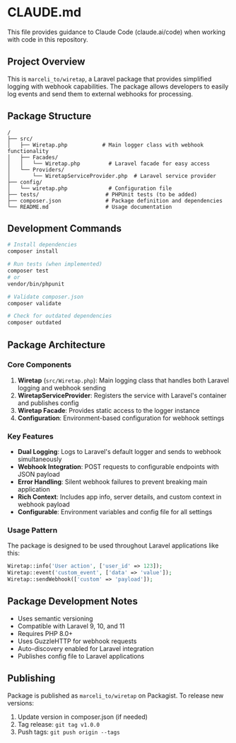# CLAUDE.md

This file provides guidance to Claude Code (claude.ai/code) when working with code in this repository.

## Project Overview

This is `marceli_to/wiretap`, a Laravel package that provides simplified logging with webhook capabilities. The package allows developers to easily log events and send them to external webhooks for processing.

## Package Structure

```
/
├── src/
│   ├── Wiretap.php           # Main logger class with webhook functionality
│   ├── Facades/
│   │   └── Wiretap.php         # Laravel facade for easy access
│   └── Providers/
│       └── WiretapServiceProvider.php  # Laravel service provider
├── config/
│   └── wiretap.php             # Configuration file
├── tests/                     # PHPUnit tests (to be added)
├── composer.json              # Package definition and dependencies
└── README.md                  # Usage documentation

```

## Development Commands

```bash
# Install dependencies
composer install

# Run tests (when implemented)
composer test
# or
vendor/bin/phpunit

# Validate composer.json
composer validate

# Check for outdated dependencies
composer outdated
```

## Package Architecture

### Core Components

1. **Wiretap** (`src/Wiretap.php`): Main logging class that handles both Laravel logging and webhook sending
2. **WiretapServiceProvider**: Registers the service with Laravel's container and publishes config
3. **Wiretap Facade**: Provides static access to the logger instance
4. **Configuration**: Environment-based configuration for webhook settings

### Key Features

- **Dual Logging**: Logs to Laravel's default logger and sends to webhook simultaneously
- **Webhook Integration**: POST requests to configurable endpoints with JSON payload
- **Error Handling**: Silent webhook failures to prevent breaking main application
- **Rich Context**: Includes app info, server details, and custom context in webhook payload
- **Configurable**: Environment variables and config file for all settings

### Usage Pattern

The package is designed to be used throughout Laravel applications like this:

```php
Wiretap::info('User action', ['user_id' => 123]);
Wiretap::event('custom_event', ['data' => 'value']);
Wiretap::sendWebhook(['custom' => 'payload']);
```

## Package Development Notes

- Uses semantic versioning
- Compatible with Laravel 9, 10, and 11
- Requires PHP 8.0+
- Uses GuzzleHTTP for webhook requests
- Auto-discovery enabled for Laravel integration
- Publishes config file to Laravel applications

## Publishing

Package is published as `marceli_to/wiretap` on Packagist. To release new versions:

1. Update version in composer.json (if needed)
2. Tag release: `git tag v1.0.0`
3. Push tags: `git push origin --tags`